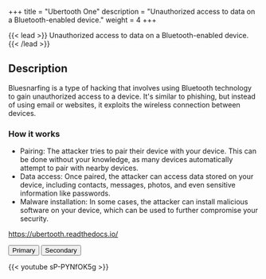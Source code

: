 +++
title = "Ubertooth One"
description = "Unauthorized access to data on a Bluetooth-enabled device."
weight = 4
+++

{{< lead >}}
Unauthorized access to data on a Bluetooth-enabled device.
{{< /lead >}}

## Description

Bluesnarfing is a type of hacking that involves using Bluetooth technology to gain unauthorized access to a device. It's similar to phishing, but instead of using email or websites, it exploits the wireless connection between devices.

### How it works

- Pairing: The attacker tries to pair their device with your device. This can be done without your knowledge, as many devices automatically attempt to pair with nearby devices.
- Data access: Once paired, the attacker can access data stored on your device, including contacts, messages, photos, and even sensitive information like passwords.
- Malware installation: In some cases, the attacker can install malicious software on your device, which can be used to further compromise your security.


https://ubertooth.readthedocs.io/

<button type="button" class="btn btn-primary">Primary</button>
<button type="button" class="btn btn-secondary">Secondary</button>

{{< youtube sP-PYNfOK5g >}}

